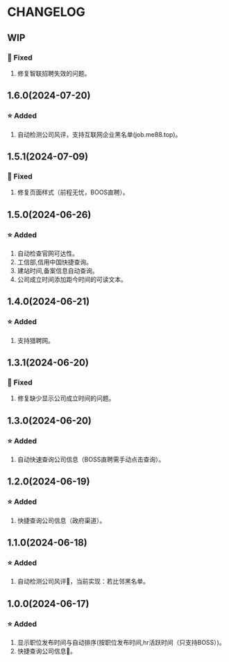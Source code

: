 # CHANGELOG

## WIP

### 🐛 Fixed

1. 修复智联招聘失效的问题。

## 1.6.0(2024-07-20)

### ⭐ Added

1. 自动检测公司风评，支持互联网企业黑名单(job.me88.top)。

## 1.5.1(2024-07-09)

### 🐛 Fixed

1. 修复页面样式（前程无忧，BOOS直聘）。

## 1.5.0(2024-06-26)

### ⭐ Added

1. 自动检查官网可达性。
2. 工信部,信用中国快捷查询。
3. 建站时间,备案信息自动查询。
4. 公司成立时间添加距今时间的可读文本。

## 1.4.0(2024-06-21)

### ⭐ Added

1. 支持猎聘网。

## 1.3.1(2024-06-20)

### 🐛 Fixed

1. 修复缺少显示公司成立时间的问题。

## 1.3.0(2024-06-20)

### ⭐ Added

1. 自动快速查询公司信息（BOSS直聘需手动点击查询）。

## 1.2.0(2024-06-19)

### ⭐ Added

1. 快捷查询公司信息（政府渠道）。

## 1.1.0(2024-06-18)

### ⭐ Added

1. 自动检测公司风评📡，当前实现：若比邻黑名单。

## 1.0.0(2024-06-17)

### ⭐ Added

1. 显示职位发布时间与自动排序(按职位发布时间,hr活跃时间（只支持BOSS）)。
2. 快捷查询公司信息🔎。
